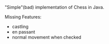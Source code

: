 "Simple"(bad) implementation of Chess in Java. 

Missing Features:
- castling
- en passant
- normal movement when checked